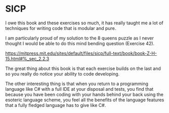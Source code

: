 # SICP

I owe this book and these exercises so much, it has really taught me a lot of techniques for writing code that is modular and pure. 

I am particularly proud of my solution to the 8 queens puzzle as I never thought I would be able to do this mind bending question (Exercise 42).

https://mitpress.mit.edu/sites/default/files/sicp/full-text/book/book-Z-H-15.html#%_sec_2.2.3

The great thing about this book is that each exercise builds on the last and so you really do notice your ability to code developing.

The other interesting thing is that when you return to a programming language like C# with a full IDE at your disposal and tests, you find that because you have been coding with your hands behind your back using the esoteric language scheme, you feel all the benefits of the language features that a fully fledged language has to give like C#.
